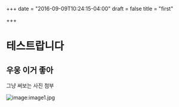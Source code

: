 +++
date = "2016-09-09T10:24:15-04:00"
draft = false
title = "first"

+++

# 테스트랍니다
## 우웅 이거 좋아
그냥 써보는 사진 첨부

![image:image1.jpg](/image1.jpg)